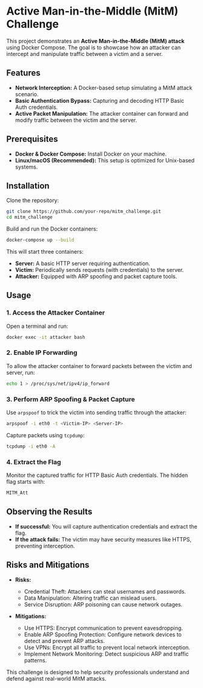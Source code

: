 # Active Man-in-the-Middle (MitM) Challenge

This project demonstrates an **Active Man-in-the-Middle (MitM) attack** using Docker Compose. The goal is to showcase how an attacker can intercept and manipulate traffic between a victim and a server.

## Features

- **Network Interception:** A Docker-based setup simulating a MitM attack scenario.
- **Basic Authentication Bypass:** Capturing and decoding HTTP Basic Auth credentials.
- **Active Packet Manipulation:** The attacker container can forward and modify traffic between the victim and the server.

## Prerequisites

- **Docker & Docker Compose:** Install Docker on your machine.
- **Linux/macOS (Recommended):** This setup is optimized for Unix-based systems.

## Installation

Clone the repository:
```bash
git clone https://github.com/your-repo/mitm_challenge.git
cd mitm_challenge
```

Build and run the Docker containers:
```bash
docker-compose up --build
```

This will start three containers:
- **Server:** A basic HTTP server requiring authentication.
- **Victim:** Periodically sends requests (with credentials) to the server.
- **Attacker:** Equipped with ARP spoofing and packet capture tools.

## Usage

### 1. Access the Attacker Container
Open a terminal and run:
```bash
docker exec -it attacker bash
```

### 2. Enable IP Forwarding
To allow the attacker container to forward packets between the victim and server, run:
```bash
echo 1 > /proc/sys/net/ipv4/ip_forward
```

### 3. Perform ARP Spoofing & Packet Capture
Use `arpspoof` to trick the victim into sending traffic through the attacker:
```bash
arpspoof -i eth0 -t <Victim-IP> <Server-IP>
```
Capture packets using `tcpdump`:
```bash
tcpdump -i eth0 -A
```

### 4. Extract the Flag
Monitor the captured traffic for HTTP Basic Auth credentials. The hidden flag starts with:
```bash
MITM_Att
```

## Observing the Results

- **If successful:** You will capture authentication credentials and extract the flag.
- **If the attack fails:** The victim may have security measures like HTTPS, preventing interception.

## Risks and Mitigations

- **Risks:**
  - Credential Theft: Attackers can steal usernames and passwords.
  - Data Manipulation: Altering traffic can mislead users.
  - Service Disruption: ARP poisoning can cause network outages.

- **Mitigations:**
  - Use HTTPS: Encrypt communication to prevent eavesdropping.
  - Enable ARP Spoofing Protection: Configure network devices to detect and prevent ARP attacks.
  - Use VPNs: Encrypt all traffic to prevent local network interception.
  - Implement Network Monitoring: Detect suspicious ARP and traffic patterns.

This challenge is designed to help security professionals understand and defend against real-world MitM attacks.

